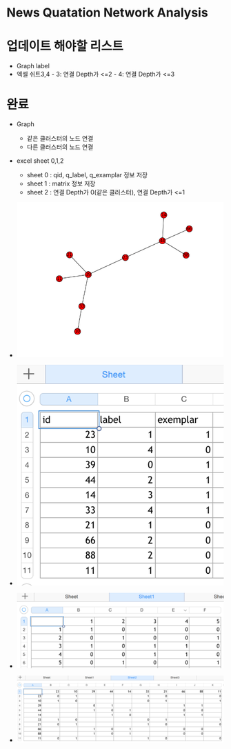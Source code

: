 # News Quatation Network Analysis

# 업데이트 해야할 리스트
   - Graph label
   - 엑셀 쉬트3,4
    - 3: 연결 Depth가 <=2
    - 4: 연결 Depth가 <=3

# 완료
   - Graph
      - 같은 클러스터의 노드 연결
      - 다른 클러스터의 노드 연결
   - excel sheet 0,1,2
      - sheet 0 : qid, q_label, q_examplar 정보 저장 
      - sheet 1 : matrix 정보 저장
      - sheet 2 : 연결 Depth가 0(같은 클러스터), 연결 Depth가 <=1

- ![connection](https://raw.githubusercontent.com/kowonsik/NQNA/master/png/connection_path.png)
- ![connection](https://raw.githubusercontent.com/kowonsik/NQNA/master/png/id.png)
- ![connection](https://raw.githubusercontent.com/kowonsik/NQNA/master/png/matrix.png)
- ![connection](https://raw.githubusercontent.com/kowonsik/NQNA/master/png/d1.png)

